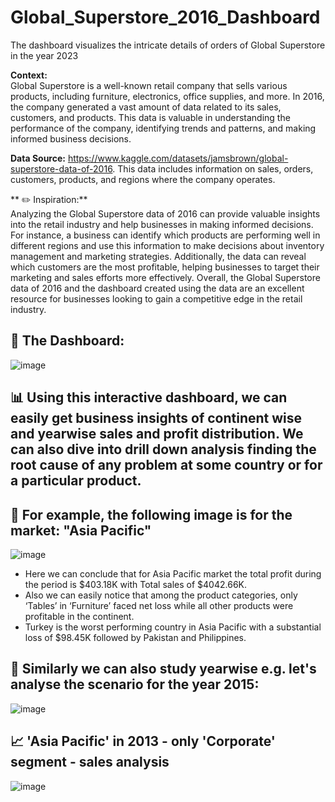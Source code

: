 # Global_Superstore_2016_Dashboard
The dashboard visualizes the intricate details of orders of Global Superstore in the year 2023

**Context:**
<br>
Global Superstore is a well-known retail company that sells various products, including furniture, electronics, office supplies, and more. In 2016, the company generated a vast amount of data related to its sales, customers, and products. This data is valuable in understanding the performance of the company, identifying trends and patterns, and making informed business decisions.

**Data Source:**
https://www.kaggle.com/datasets/jamsbrown/global-superstore-data-of-2016. This data includes information on sales, orders, customers, products, and regions where the company operates.

** ✏️ Inspiration:** <br>
Analyzing the Global Superstore data of 2016 can provide valuable insights into the retail industry and help businesses in making informed decisions. For instance, a business can identify which products are performing well in different regions and use this information to make decisions about inventory management and marketing strategies. Additionally, the data can reveal which customers are the most profitable, helping businesses to target their marketing and sales efforts more effectively. Overall, the Global Superstore data of 2016 and the dashboard created using the data are an excellent resource for businesses looking to gain a competitive edge in the retail industry.

## 🎨 The Dashboard:
![image](https://github.com/user-attachments/assets/9dd886db-f6d2-4d84-ab13-9eb8ff846901)

## 📊 Using this interactive dashboard, we can easily get business insights of continent wise and yearwise sales and profit distribution. We can also dive into drill down analysis finding the root cause of any problem at some country or for a particular product. 

## 📌 For example, the following image is for the market: "Asia Pacific"

![image](https://github.com/user-attachments/assets/578f3697-c0b3-4045-b1b5-ffe608c67039)

-	Here we can conclude that for Asia Pacific market the total profit during the period is $403.18K with Total sales of $4042.66K.
-	Also we can easily notice that among the product categories, only ‘Tables’ in ‘Furniture’ faced net loss while all other products were profitable in the continent.
-	Turkey is the worst performing country in Asia Pacific with a substantial loss of $98.45K followed by Pakistan and Philippines.

## 📌 Similarly we can also study yearwise e.g. let's analyse the scenario for the year 2015:

![image](https://github.com/user-attachments/assets/13a1b364-a7be-4fe5-9b88-f1c24aa3c639)

## 📈 'Asia Pacific' in 2013 - only 'Corporate' segment - sales analysis
![image](https://github.com/user-attachments/assets/97cc4ed9-8d0b-4631-a6bf-6e432c7e8930)





